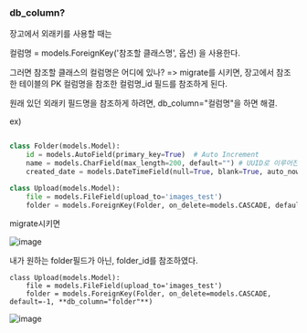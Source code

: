
### db_column?

장고에서 외래키를 사용할 때는 

컬럼명 = models.ForeignKey('참조할 클래스명', 옵션) 을 사용한다. 


그러면 참조할 클래스의 컬럼명은 어디에 있나?
=> migrate를 시키면, 장고에서 참조한 테이블의 PK 컬럼명을 참조한 컬럼명_id 필드를 참조하게 된다.

원래 있던 외래키 필드명을 참조하게 하려면, db_column="컬럼명"을 하면 해결.


ex)
```python

class Folder(models.Model):
    id = models.AutoField(primary_key=True)  # Auto Increment
    name = models.CharField(max_length=200, default="") # UUID로 이루어진 폴더명.
    created_date = models.DateTimeField(null=True, blank=True, auto_now_add=True)

class Upload(models.Model):
    file = models.FileField(upload_to='images_test')
    folder = models.ForeignKey(Folder, on_delete=models.CASCADE, default=-1)
```

migrate시키면

![image](https://user-images.githubusercontent.com/15938354/116501977-354ebc00-a8ed-11eb-8f5b-e443b21da78c.png)

내가 원하는 folder필드가 아닌, folder_id를 참조하였다. 


```
class Upload(models.Model):
    file = models.FileField(upload_to='images_test')
    folder = models.ForeignKey(Folder, on_delete=models.CASCADE, default=-1, **db_column="folder"**)
```

![image](https://user-images.githubusercontent.com/15938354/116502072-83fc5600-a8ed-11eb-996f-d1873a6744d4.png)

